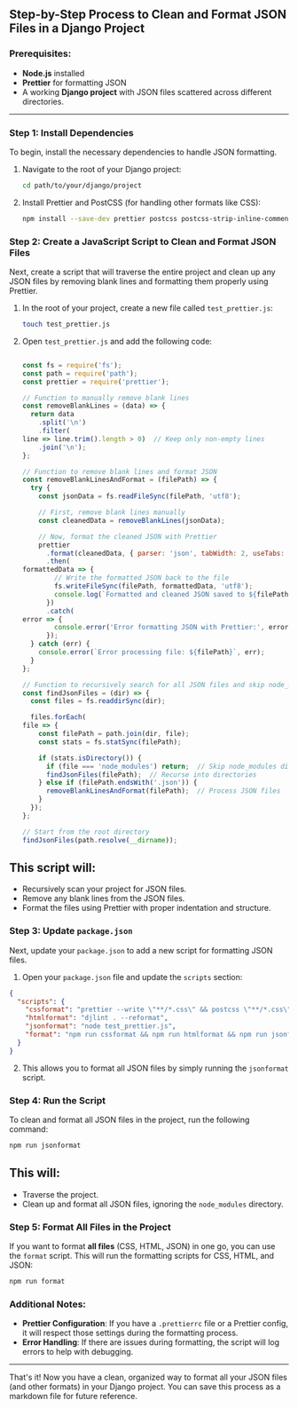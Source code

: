 
Step-by-Step Process to Clean and Format JSON Files in a Django Project
-----------------------------------------------------------------------

### Prerequisites:

*   **Node.js** installed
*   **Prettier** for formatting JSON
*   A working **Django project** with JSON files scattered across different directories.

* * *

### Step 1: Install Dependencies

To begin, install the necessary dependencies to handle JSON formatting.

1.  Navigate to the root of your Django project:
    
    ```bash
    cd path/to/your/django/project
    ```
    
2.  Install Prettier and PostCSS (for handling other formats like CSS):
    
    ```bash
    npm install --save-dev prettier postcss postcss-strip-inline-comments postcss-cli
    ```

### Step 2: Create a JavaScript Script to Clean and Format JSON Files

Next, create a script that will traverse the entire project and clean up any JSON files by removing blank lines and formatting them properly using Prettier.

1.  In the root of your project, create a new file called `test_prettier.js`:
    
    ```bash
    touch test_prettier.js
    ```
    
2.  Open `test_prettier.js` and add the following code:
    
    ```js
    
    const fs = require('fs');
    const path = require('path');
    const prettier = require('prettier');
    
    // Function to manually remove blank lines
    const removeBlankLines = (data) => {
      return data
        .split('\n')
        .filter(
    line => line.trim().length > 0)  // Keep only non-empty lines
        .join('\n');
    };
    
    // Function to remove blank lines and format JSON
    const removeBlankLinesAndFormat = (filePath) => {
      try {
        const jsonData = fs.readFileSync(filePath, 'utf8');
    
        // First, remove blank lines manually
        const cleanedData = removeBlankLines(jsonData);
    
        // Now, format the cleaned JSON with Prettier
        prettier
          .format(cleanedData, { parser: 'json', tabWidth: 2, useTabs: false })
          .then(
    formattedData => {
            // Write the formatted JSON back to the file
            fs.writeFileSync(filePath, formattedData, 'utf8');
            console.log(`Formatted and cleaned JSON saved to ${filePath}`);
          })
          .catch(
    error => {
            console.error('Error formatting JSON with Prettier:', error);
          });
      } catch (err) {
        console.error(`Error processing file: ${filePath}`, err);
      }
    };
    
    // Function to recursively search for all JSON files and skip node_modules
    const findJsonFiles = (dir) => {
      const files = fs.readdirSync(dir);
    
      files.forEach(
    file => {
        const filePath = path.join(dir, file);
        const stats = fs.statSync(filePath);
    
        if (stats.isDirectory()) {
          if (file === 'node_modules') return;  // Skip node_modules directory
          findJsonFiles(filePath);  // Recurse into directories
        } else if (filePath.endsWith('.json')) {
          removeBlankLinesAndFormat(filePath);  // Process JSON files
        }
      });
    };
    
    // Start from the root directory
    findJsonFiles(path.resolve(__dirname));
    ```
    

This script will:
-----------------

*   Recursively scan your project for JSON files.
*   Remove any blank lines from the JSON files.
*   Format the files using Prettier with proper indentation and structure.



### Step 3: Update `package.json`

Next, update your `package.json` to add a new script for formatting JSON files.

1.  Open your `package.json` file and update the `scripts` section:
    
```json
{
  "scripts": {
    "cssformat": "prettier --write \"**/*.css\" && postcss \"**/*.css\" --replace",
    "htmlformat": "djlint . --reformat",
    "jsonformat": "node test_prettier.js",  
    "format": "npm run cssformat && npm run htmlformat && npm run jsonformat"
  }
}
```
    
2.  This allows you to format all JSON files by simply running the `jsonformat` script.


### Step 4: Run the Script

To clean and format all JSON files in the project, run the following command:

```bash
npm run jsonformat
```

This will:
----------

*   Traverse the project.
*   Clean up and format all JSON files, ignoring the `node_modules` directory.


### Step 5: Format All Files in the Project

If you want to format **all files** (CSS, HTML, JSON) in one go, you can use the `format` script. This will run the formatting scripts for CSS, HTML, and JSON:

```bash
npm run format
```


### Additional Notes:

*   **Prettier Configuration**: If you have a `.prettierrc` file or a Prettier config, it will respect those settings during the formatting process.
*   **Error Handling**: If there are issues during formatting, the script will log errors to help with debugging.

* * *

That's it! Now you have a clean, organized way to format all your JSON files (and other formats) in your Django project. You can save this process as a markdown file for future reference.